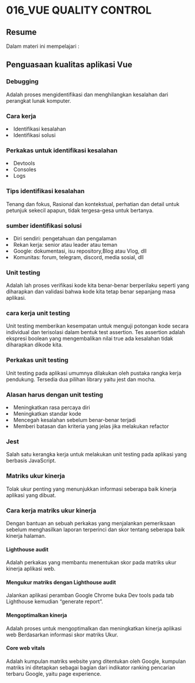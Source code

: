 <h1>016_VUE QUALITY CONTROL</h1>
<h2>Resume</h2>
Dalam materi ini mempelajari :
<h2>Penguasaan kualitas aplikasi Vue</h2>
<h3>Debugging</h3>
Adalah proses mengidentifikasi dan menghilangkan kesalahan dari perangkat lunak komputer.
<h3>Cara kerja</h3>
<li>Identifikasi kesalahan</li>
<li>Identifikasi solusi</li>
<h3>Perkakas untuk identifikasi kesalahan </h3>
<li>Devtools</li>
<li>Consoles</li>
<li>Logs</li>
<h3>Tips identifikasi kesalahan</h3>
Tenang dan fokus, Rasional dan kontekstual,  perhatian dan detail untuk petunjuk sekecil apapun, tidak tergesa-gesa untuk bertanya.
<h3> sumber identifikasi solusi</h3>
<li>Diri sendiri: pengetahuan dan pengalaman</li>
<li>Rekan kerja: senior atau leader atau teman</li>
<li>Google: dokumentasi, isu repository,Blog atau Vlog, dll</li>
<li>Komunitas: forum, telegram, discord, media sosial, dll</li>
<h3>Unit testing</h3>
Adalah lah proses verifikasi kode kita benar-benar berperilaku seperti yang diharapkan dan validasi bahwa kode kita tetap benar sepanjang masa aplikasi.
<h3> cara kerja unit testing</h3>
Unit testing memberikan kesempatan untuk menguji potongan kode secara individual dan terisolasi dalam bentuk test assertion. Tes assertion adalah ekspresi boolean yang mengembalikan nilai true ada kesalahan tidak diharapkan dikode kita.
<h3>Perkakas unit testing</h3>
Unit testing pada aplikasi umumnya dilakukan oleh pustaka rangka kerja pendukung. Tersedia dua pilihan library yaitu jest dan mocha. 
<h3>Alasan harus dengan unit testing</h3>
<li>Meningkatkan rasa percaya diri </li>
<li>Meningkatkan standar kode </li>
<li>Mencegah kesalahan sebelum benar-benar terjadi </li>
<li>Memberi batasan dan kriteria yang jelas jika melakukan refactor </li>
<h3>Jest</h3>
Salah satu kerangka kerja untuk melakukan unit testing pada aplikasi yang berbasis JavaScript.
<h3>Matriks ukur kinerja</h3>
Tolak ukur penting yang menunjukkan informasi seberapa baik kinerja aplikasi yang dibuat.
<h3>Cara kerja matriks ukur kinerja</h3>
Dengan bantuan an sebuah perkakas yang menjalankan pemeriksaan sebelum menghasilkan laporan terperinci dan skor tentang seberapa baik kinerja halaman.
<h4>Lighthouse audit</h4>
Adalah perkakas yang membantu menentukan skor pada matriks ukur kinerja aplikasi web.
<h4>Mengukur matriks dengan Lighthouse audit</h4>
Jalankan aplikasi peramban Google Chrome buka Dev tools pada tab Lighthouse kemudian “generate report”. 
<h4>Mengoptimalkan kinerja</h4>
Adalah  proses untuk mengoptimalkan dan meningkatkan kinerja aplikasi web Berdasarkan informasi skor matriks Ukur.
<h4>Core web vitals</h4>
Adalah  kumpulan matriks website yang ditentukan oleh Google, kumpulan matriks ini ditetapkan sebagai bagian dari indikator ranking pencarian terbaru Google, yaitu page experience. 

